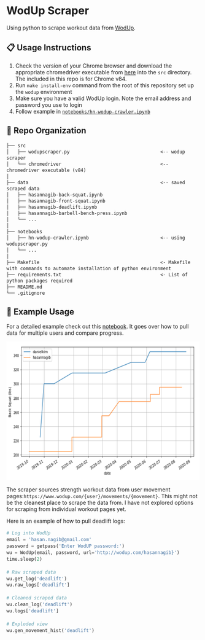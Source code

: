 # WodUp Scraper
Using python to scrape workout data from [WodUp](https://www.wodup.com/).

:clipboard: Usage Instructions
--------------------------------
1. Check the version of your Chrome browser and download the appropriate chromedriver executable from [here](https://chromedriver.chromium.org/downloads) into the `src` directory. The included in this repo is for Chrome v84.
2. Run `make install-env` command from the root of this repository set up the `wodup` environment 
3. Make sure you have a valid WodUp login. Note the email address and password you use to login
4. Follow example in [`notebooks/hn-wodup-crawler.ipynb`](https://nbviewer.jupyter.org/github/hnagib/WodUp-Scraper/blob/master/notebooks/hn-wodup-crawler.ipynb)

:open_file_folder: Repo Organization
--------------------------------

    ├── src                     
    │   ├── wodupscraper.py                                 <-- wodup scraper    
    │   └── chromedriver                                    <-- chromedriver executable (v84)      
    │
    ├── data                                                <-- saved scraped data
    │   ├── hasannagib-back-squat.ipynb                     
    │   ├── hasannagib-front-squat.ipynb                    
    │   ├── hasannagib-deadlift.ipynb                       
    │   ├── hasannagib-barbell-bench-press.ipynb                
    │   └── ...            
    │
    ├── notebooks          
    │   ├── hn-wodup-crawler.ipynb                          <-- using wodupscraper.py
    │   └── ...            
    │
    ├── Makefile                                            <- Makefile with commands to automate installation of python environment
    ├── requirements.txt                                    <- List of python packages required     
    ├── README.md
    └── .gitignore         

:blue_book: Example Usage
--------------------------------
For a detailed example check out this [notebook](https://nbviewer.jupyter.org/github/hnagib/WodUp-Scraper/blob/master/notebooks/hn-wodup-crawler.ipynb). It goes over how to pull data for multiple users and compare progress. 

<img width="600" height="360" src="https://github.com/hnagib/WodUp-Scraper/blob/master/img/back-squat-example.png">

The scraper sources strength workout data from user movement pages:`https://www.wodup.com/{user}/movements/{movement}`. This might not be the cleanest place to scrape the data from. I have not explored options for scraping from individual workout pages yet. 

Here is an example of how to pull deadlift logs:
```python
# Log into WodUp
email = 'hasan.nagib@gmail.com'
password = getpass('Enter WodUP password:')
wu = WodUp(email, password, url='http://wodup.com/hasannagib}')
time.sleep(2)
    
# Raw scraped data
wu.get_log('deadlift')
wu.raw_logs['deadlift']

# Cleaned scraped data
wu.clean_log('deadlift')
wu.logs['deadlift']

# Exploded view
wu.gen_movement_hist('deadlift')
```
